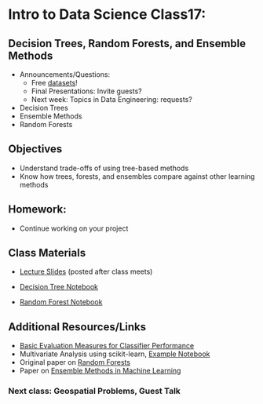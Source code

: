 Intro to Data Science Class17: 
=======

## Decision Trees, Random Forests, and Ensemble Methods

- Announcements/Questions:
  - Free [datasets](http://archive.ics.uci.edu/ml/)!
  - Final Presentations: Invite guests?
  - Next week: Topics in Data Engineering: requests?
- Decision Trees
- Ensemble Methods
- Random Forests

## Objectives

* Understand trade-offs of using tree-based methods
* Know how trees, forests, and ensembles compare against other learning methods

## Homework:

- Continue working on your project

## Class Materials

* [Lecture Slides](https://github.com/gads14-nyc/fall_2014_lessons/blob/master/17_forests_ensembles/class17.pdf) (posted after class meets)
* [Decision Tree Notebook](http://nbviewer.ipython.org/github/gads14-nyc/fall_2014_lessons/blob/master/17_forests_ensembles/lab/DecisionTree_ClassificationLab.ipynb)

* [Random Forest Notebook](http://nbviewer.ipython.org/github/gads14-nyc/fall_2014_lessons/blob/master/17_forests_ensembles/lab/random_forest.ipynb)


## Additional Resources/Links 

* [Basic Evaluation Measures for Classifier Performance](http://webdocs.cs.ualberta.ca/~eisner/measures.html)
* Multivariate Analysis using scikit-learn, [Example Notebook](http://nbviewer.ipython.org/github/piti118/babar_python_tutorial/blob/master/notebooks/03_Multivariate_Analysis.ipynb)
* Original paper on [Random Forests](http://oz.berkeley.edu/~breiman/randomforest2001.pdf) 
* Paper on [Ensemble Methods in Machine Learning](http://www.ensemblemethods.com/documents/EnsembleMethodsInMachineLearning.pdf)

### Next class: Geospatial Problems, Guest Talk

